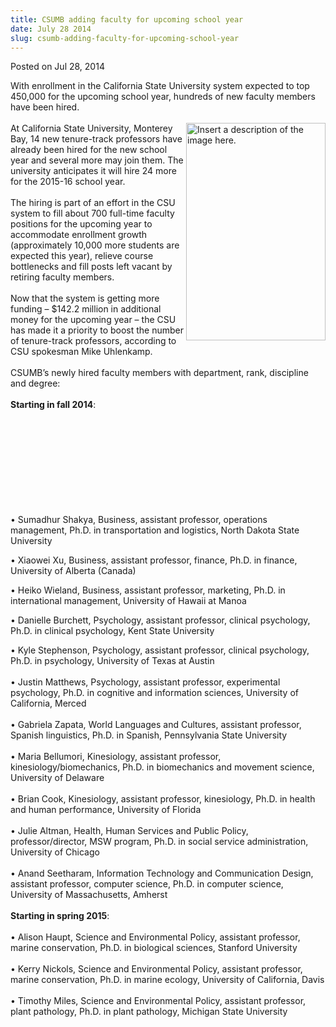 ```yaml
---
title: CSUMB adding faculty for upcoming school year
date: July 28 2014
slug: csumb-adding-faculty-for-upcoming-school-year
---
```


 



<span class="date">Posted on Jul 28, 2014    </span>
<p>With enrollment in the California State University system
expected to top 450,000 for the upcoming school year, hundreds of
new faculty members have been hired.<br>
<br>
<img alt="Insert a description of the image here." src="https://news.csumb.edu/sites/default/files/65/attachments/news/images/armillary.png" style="float:right; width:223px; height:348px">At California
State University, Monterey Bay, 14 new tenure-track professors have
already been hired for the new school year and several more may
join them. The university anticipates it will hire 24 more for the
2015-16 school year.<br>
<br>
The hiring is part of an effort in the CSU system to fill about 700
full-time faculty positions for the upcoming year to accommodate
enrollment growth (approximately 10,000 more students are expected
this year), relieve course bottlenecks and fill posts left vacant
by retiring faculty members.<br>
<br>
Now that the system is getting more funding &#x2013; $142.2 million in
additional money for the upcoming year &#x2013; the CSU has made it a
priority to boost the number of tenure-track professors, according
to CSU spokesman Mike Uhlenkamp.<br>
<br>
CSUMB&#x2019;s newly hired faculty members with department, rank,
discipline and degree:<br>
<br>
<strong>Starting in fall 2014</strong>:</br></br></br></br></br></br></br></br></img></br></br></p>
<p>&#x2022; Sumadhur Shakya, Business, assistant professor, operations
management, Ph.D. in transportation and logistics, North Dakota
State University</p>
<p>&#x2022; Xiaowei Xu, Business, assistant professor, finance, Ph.D. in
finance, University of Alberta (Canada)</p>
<p>&#x2022; Heiko Wieland, Business, assistant professor, marketing, Ph.D.
in international management, University of Hawaii at Manoa</p>
<p>&#x2022; Danielle Burchett, Psychology, assistant professor, clinical
psychology, Ph.D. in clinical psychology, Kent State University</p>
<p>&#x2022; Kyle Stephenson, Psychology, assistant professor, clinical
psychology, Ph.D. in psychology, University of Texas at
Austin<br>
<br>
&#x2022; Justin Matthews, Psychology, assistant professor, experimental
psychology, Ph.D. in cognitive and information sciences, University
of California, Merced<br>
<br>
&#x2022; Gabriela Zapata, World Languages and Cultures, assistant
professor, Spanish linguistics, Ph.D. in Spanish, Pennsylvania
State University<br>
<br>
&#x2022; Maria Bellumori, Kinesiology, assistant professor,
kinesiology/biomechanics, Ph.D. in biomechanics and movement
science, University of Delaware<br>
<br>
&#x2022; Brian Cook, Kinesiology, assistant professor, kinesiology, Ph.D.
in health and human performance, University of Florida<br>
<br>
&#x2022; Julie Altman, Health, Human Services and Public Policy,
professor/director, MSW program, Ph.D. in social service
administration, University of Chicago<br>
<br>
&#x2022; Anand Seetharam, Information Technology and Communication Design,
assistant professor, computer science, Ph.D. in computer science,
University of Massachusetts, Amherst<br>
<br>
<strong>Starting in spring 2015</strong>:<br>
<br>
&#x2022; Alison Haupt, Science and Environmental Policy, assistant
professor, marine conservation, Ph.D. in biological sciences,
Stanford University<br>
<br>
&#x2022; Kerry Nickols, Science and Environmental Policy, assistant
professor, marine conservation, Ph.D. in marine ecology, University
of California, Davis<br>
<br>
&#x2022; Timothy Miles, Science and Environmental Policy, assistant
professor, plant pathology, Ph.D. in plant pathology, Michigan
State University</br></br></br></br></br></br></br></br></br></br></br></br></br></br></br></br></br></br></br></br></p>
<p><br>
&#xA0;</br></p>





```
